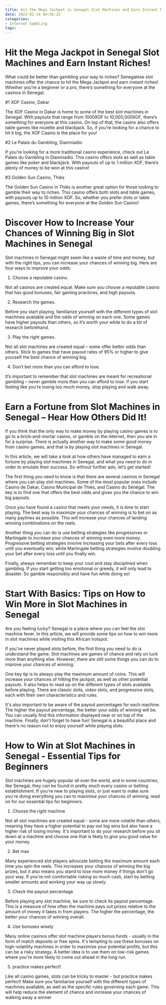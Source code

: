 ```yaml
---
title: Hit the Mega Jackpot in Senegal Slot Machines and Earn Instant Riches!
date: 2023-01-14 04:56:25
categories:
- Internet Gambling
tags:
---
```



# Hit the Mega Jackpot in Senegal Slot Machines and Earn Instant Riches!

What could be better than gambling your way to riches? Senegalese slot machines offer the chance to hit the Mega Jackpot and earn instant riches! Whether you’re a beginner or a pro, there’s something for everyone at the casinos in Senegal.

#1 XOF Casino, Dakar

The XOF Casino in Dakar is home to some of the best slot machines in Senegal. With payouts that range from 1000XOF to 10,000,000XOF, there’s something for everyone at this casino. On top of that, the casino also offers table games like roulette and blackjack. So, if you’re looking for a chance to hit it big, the XOF Casino is the place for you!

#2 Le Palais du Gambling, Diamniadio

If you’re looking for a more traditional casino experience, check out Le Palais du Gambling in Diamniadio. This casino offers slots as well as table games like poker and blackjack. With payouts of up to 1 million XOF, there’s plenty of money to be won at this casino!

#3 Golden Sun Casino, Thiès

The Golden Sun Casino in Thiès is another great option for those looking to gamble their way to riches. This casino offers both slots and table games, with payouts up to 10 million XOF. So, whether you prefer slots or table games, there’s something for everyone at the Golden Sun Casino!

# Discover How to Increase Your Chances of Winning Big in Slot Machines in Senegal

Slot machines in Senegal might seem like a waste of time and money, but with the right tips, you can increase your chances of winning big. Here are four ways to improve your odds:

1. Choose a reputable casino.

Not all casinos are created equal. Make sure you choose a reputable casino that has good bonuses, fair gaming practices, and high payouts.

2. Research the games.

Before you start playing, familiarize yourself with the different types of slot machines available and the odds of winning on each one. Some games have higher payouts than others, so it’s worth your while to do a bit of research beforehand.

3. Play the right games.

Not all slot machines are created equal – some offer better odds than others. Stick to games that have payout rates of 95% or higher to give yourself the best chance of winning big.

4. Don’t bet more than you can afford to lose.

It’s important to remember that slot machines are meant for recreational gambling – never gamble more than you can afford to lose. If you start feeling like you’re losing too much money, stop playing and walk away.

# Earn a Fortune from Slot Machines in Senegal – Hear How Others Did It!

If you think that the only way to make money by playing casino games is to go to a brick-and-mortar casino, or gamble on the internet, then you are in for a surprise. There is actually another way to make some good money from casino games, and that is by playing slot machines in Senegal.

In this article, we will take a look at how others have managed to earn a fortune by playing slot machines in Senegal, and what you need to do in order to emulate their success. So without further ado, let’s get started!

The first thing you need to know is that there are several casinos in Senegal where you can play slot machines. Some of the most popular ones include Casino de Dakar, Casino Municipal de Thiès, and Casino du Sénégal. The key is to find one that offers the best odds and gives you the chance to win big payouts.

Once you have found a casino that meets your needs, it is time to start playing. The best way to maximize your chances of winning is to bet on as many paylines as possible. This will increase your chances of landing winning combinations on the reels.

Another thing you can do is use betting strategies like progressives or Martingale to increase your chances of winning even more money. Progressive betting strategies involve increasing your bets after every loss until you eventually win; while Martingale betting strategies involve doubling your bet after every loss until you finally win.

Finally, always remember to keep your cool and stay disciplined when gambling. If you start getting too emotional or greedy, it will only lead to disaster. So gamble responsibly and have fun while doing so!

# Start With Basics: Tips on How to Win More in Slot Machines in Senegal 

Are you feeling lucky? Senegal is a place where you can feel the slot machine fever. In this article, we will provide some tips on how to win more in slot machines while visiting this African hotspot. 

If you've never played slots before, the first thing you need to do is understand the game. Slot machines are games of chance and rely on luck more than anything else. However, there are still some things you can do to improve your chances of winning. 

One key tip is to always play the maximum amount of coins. This will increase your chances of hitting the jackpot, as well as other potential payouts. It also helps to read up on the different types of slots available before playing. There are classic slots, video slots, and progressive slots, each with their own characteristics and rules. 

It's also important to be aware of the payout percentages for each machine. The higher the payout percentage, the better your odds of winning will be. You can usually find this information displayed near or on top of the machine. Finally, don't forget to have fun! Senegal is a beautiful place and there's no reason not to enjoy yourself while playing slots.

# How to Win at Slot Machines in Senegal - Essential Tips for Beginners

Slot machines are hugely popular all over the world, and in some countries, like Senegal, they can be found in pretty much every casino or betting establishment. If you're new to playing slots, or just want to make sure you're doing everything you can to maximise your chances of winning, read on for our essential tips for beginners.

1. Choose the right machine

Not all slot machines are created equal - some are more volatile than others, meaning they have a higher potential to pay out big wins but also have a higher risk of losing money. It's important to do your research before you sit down at a machine and choose one that is likely to give you good value for your money.

2. Bet max

Many experienced slot players advocate betting the maximum amount each time you spin the reels. This increases your chances of winning the big prizes, but it also means you stand to lose more money if things don't go your way. If you're not comfortable risking so much cash, start by betting smaller amounts and working your way up slowly.

3. Check the payout percentage

Before playing any slot machine, be sure to check its payout percentage. This is a measure of how often the machine pays out prizes relative to the amount of money it takes in from players. The higher the percentage, the better your chances of winning overall.

4. Use bonuses wisely

Many online casinos offer slot machine players bonus funds - usually in the form of match deposits or free spins. It's tempting to use these bonuses on high-volatility machines in order to maximise your potential profits, but this can be a risky strategy. A better idea is to use them on low-risk games where you're more likely to come out ahead in the long run.

5. practice makes perfect!

Like all casino games, slots can be tricky to master - but practice makes perfect! Make sure you familiarise yourself with the different types of machines available, as well as the specific rules governing each game. This will help reduce the element of chance and increase your chances of walking away a winner